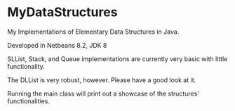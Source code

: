 # MyDataStructures
My Implementations of Elementary Data Structures in Java.

Developed in Netbeans 8.2, JDK 8

SLList, Stack, and Queue implementations are currently very basic with little functionality.  

The DLList is very robust, however.  Please have a good look at it. 

Running the main class will print out a showcase of the structures' functionalities.
